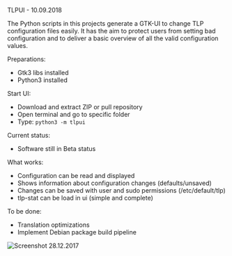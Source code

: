 TLPUI - 10.09.2018

The Python scripts in this projects generate a GTK-UI to change TLP configuration files easily.
It has the aim to protect users from setting bad configuration and to deliver a basic overview of all the valid configuration values.

Preparations:

* Gtk3 libs installed
* Python3 installed

Start UI:

* Download and extract ZIP or pull repository
* Open terminal and go to specific folder
* Type: `python3 -m tlpui`

Current status:

* Software still in Beta status

What works:

* Configuration can be read and displayed
* Shows information about configuration changes (defaults/unsaved)
* Changes can be saved with user and sudo permissions (/etc/default/tlp)
* tlp-stat can be load in ui (simple and complete)

To be done:

* Translation optimizations
* Implement Debian package build pipeline


![Screenshot 28.12.2017](https://raw.githubusercontent.com/d4nj1/TLPUI/master/screenshot.png)
